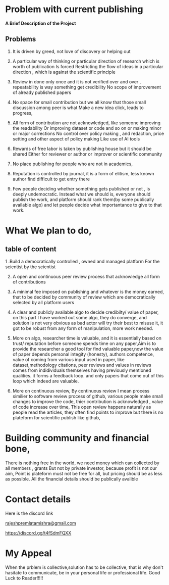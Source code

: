 # Problem with current publishing 

**A Brief Description of the Project**

## Problems 

1. It is driven by greed, not love of discovery or helping out 
2. A particular way of thinking  or particular direction of research which is worth of publication Is forced 
   Restricting the flow of ideas in a particular direction , which is against the scientific principle 
3. Review in done only once and it is not verified over and over ,
   repeatability is way  something get credibility No scope of improvement of already published papers 
4. No space for small contribution but we all know that those small discussion among peer is what 
   Make a new idea click, leads to progress, 

5. All form of contribution are not acknowledged, like someone improving the readability 
   Or improving  dataset  or code and so on or making minor or major corrections
   No control over policy making , and redaction, price setting and other aspect of policy making 
   Like use of AI tools 

6. Rewards of free labor is taken by publishing house but it should be shared 
   Either for reviewer or author  or improver or scientific community 


7. No place publishing for people  who are not in academics, 

8. Reputation is controlled by journal, it is a form of elitism, less known author find difficult to get entry there
9. Few people deciding whether something gets published or not , is deeply undemocratic. Instead what we should is, everyone should publish the work, and platform should rank them(by some 
   publically available algo) and let people decide what importantance to give to that work. 

# What We plan to do, 

## table of content
1 .Build a democratically controlled , owned and managed platform 
  For the scientist by the scientist 

2. A open and continuous peer review process that acknowledge all form of contributions 

3. A minimal fee imposed on publishing and whatever is the money earned, that to be decided by community of review which are democratically selected by all platform users 

4. A clear and publicly available algo to decide credibilty/ value of paper, on this part I have worked out some algo,
   they do converge, and solution is not very obvious as bad actor will try their 
   best to misuse it, it got to be robust from any form of manipulation,  more work needed.
5. More on algo, researcher time is valuable, and it is essentially based on trust/ reputation before someone spends time on any paper,Aim is to provide the researcher
   a good tool for find valuable paper,now the value of paper depends personal integity (honesty),  authors competence, value of coming from various input used in paper, like    
   dataset,methodology citations, peer reviews and values in reviews comes from indidividuals themselves having previously mentioned qualities. it forms a feedback loop. and
   only papers that come out of this loop which indeed are valuable. 
6. More on continuous review, By continuous review I mean process  similier to software review process of github, various people make small changes to improve the code,
   thier contribution is acknowledged , value of code increase over time, This open review happens naturally as people read the articles, they often find points to improve but
   there is no plateform  for scientific publish like github, 

# Building community and financial bone,  
There is nothing free in the world, we need money which can collected by all members , grants 
But not by private investor, because profit is not our aim,
Point is plateform must not be free for all, 
but pricing should be as less as possible.
All the financial details should be publically avalible 


# Contact details 
Here is the discord link


rajeshpremlatamishra@gmail.com


https://discord.gg/t4fSdmFQXX


# My Appeal 
When the prblem is collective,solution  has to be collective, that is why don't hasitate to communicate, be in your personal life or professional life.
Good Luck to Reader!!!!!





 







